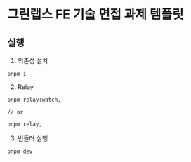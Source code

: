# 그린랩스 FE 기술 면접 과제 템플릿

## 실행

1. 의존성 설치

```
pnpm i
```

2. Relay

```shell
pnpm relay:watch,

// or

pnpm relay,
```

3. 번들러 실행

```shell
pnpm dev
```
